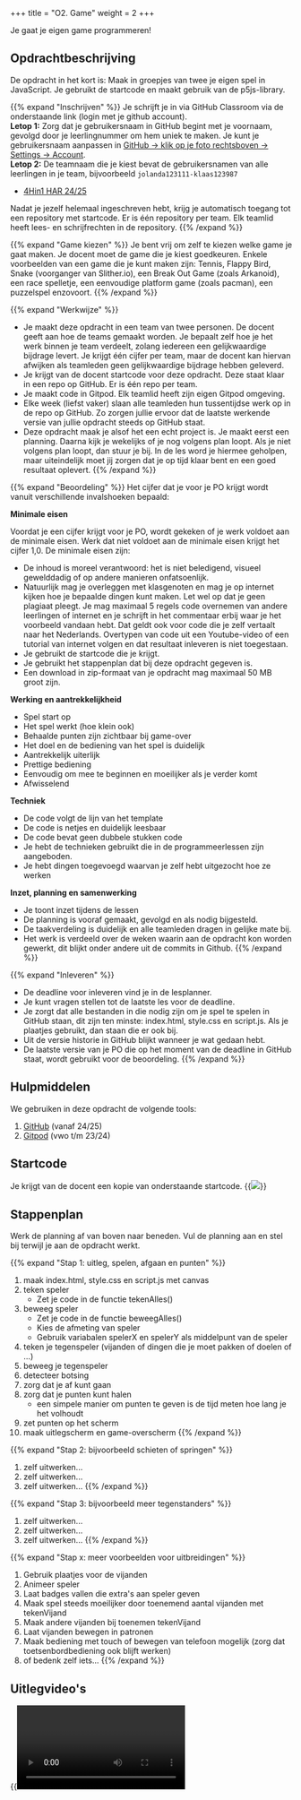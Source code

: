 +++
title = "O2. Game"
weight = 2
+++

Je gaat je eigen game programmeren!
<!--more-->

## Opdrachtbeschrijving
De opdracht in het kort is: Maak in groepjes van twee je eigen spel in JavaScript. Je gebruikt de startcode en maakt gebruik van de p5js-library.

{{% expand "Inschrijven" %}}
Je schrijft je in via GitHub Classroom via de onderstaande link (login met je github account).<br>
**Letop 1:** Zorg dat je gebruikersnaam in GitHub begint met je voornaam, gevolgd door je leerlingnummer om hem uniek te maken. Je kunt je gebruikersnaam aanpassen in [GitHub -> klik op je foto rechtsboven -> Settings -> Account](https://github.com/settings/admin).<br>
**Letop 2:** De teamnaam die je kiest bevat de gebruikersnamen van alle leerlingen in je team, bijvoorbeeld `jolanda123111-klaas123987` 

- [4Hin1 HAR 24/25](https://classroom.github.com/a/I2wkLjCB)

<!--
Oude code van voor 08-02-2025:
- [4hin1 GEE 23/24](https://classroom.github.com/a/qwUQInzi)
- [4hin2 HAR 23/24](https://classroom.github.com/a/_Ieu5ppf)
- [4vin1 CAM 23/24](https://classroom.github.com/a/UPa4jvJA)
- [4vin2 HAR 23/24](https://classroom.github.com/a/ue7HtanH)
- [4vin3 HAR 23/24](https://classroom.github.com/a/fsi7QF4E)
-->

Nadat je jezelf helemaal ingeschreven hebt, krijg je automatisch toegang tot een repository met startcode. Er is één repository per team. Elk teamlid heeft lees- en schrijfrechten in de repository.
{{% /expand %}}



{{% expand "Game kiezen" %}}
Je bent vrij om zelf te kiezen welke game je gaat maken. Je docent moet de game die je kiest goedkeuren. Enkele voorbeelden van een game die je kunt maken zijn: Tennis, Flappy Bird, Snake (voorganger van Slither.io), een Break Out Game (zoals Arkanoid), een race spelletje, een eenvoudige platform game (zoals pacman), een puzzelspel enzovoort. 
{{% /expand %}}

{{% expand "Werkwijze" %}}
- Je maakt deze opdracht in een team van twee personen. De docent geeft aan hoe de teams gemaakt worden. Je bepaalt zelf hoe je het werk binnen je team verdeelt, zolang iedereen een gelijkwaardige bijdrage levert. Je krijgt één cijfer per team, maar de docent kan hiervan afwijken als teamleden geen gelijkwaardige bijdrage hebben geleverd. 
- Je krijgt van de docent startcode voor deze opdracht. Deze staat klaar in een repo op GitHub. Er is één repo per team. 
- Je maakt code in Gitpod. Elk teamlid heeft zijn eigen Gitpod omgeving.
- Elke week (liefst vaker) slaan alle teamleden hun tussentijdse werk op in de repo op GitHub. Zo zorgen jullie ervoor dat de laatste werkende versie van jullie opdracht steeds op GitHub staat.
- Deze opdracht maak je alsof het een echt project is. Je maakt eerst een planning. Daarna kijk je wekelijks of je nog volgens plan loopt. Als je niet volgens plan loopt, dan stuur je bij. In de les word je hiermee geholpen, maar uiteindelijk moet jij zorgen dat je op tijd klaar bent en een goed resultaat oplevert. 
{{% /expand %}}

{{% expand "Beoordeling" %}}
Het cijfer dat je voor je PO krijgt wordt vanuit verschillende invalshoeken bepaald: 

**Minimale eisen**

Voordat je een cijfer krijgt voor je PO, wordt gekeken of je werk voldoet aan de minimale eisen. Werk dat niet voldoet aan de minimale eisen krijgt het cijfer 1,0. De minimale eisen zijn:
- De inhoud is moreel verantwoord: het is niet beledigend, visueel gewelddadig of op andere manieren onfatsoenlijk.
- Natuurlijk mag je overleggen met klasgenoten en mag je op internet kijken hoe je bepaalde dingen kunt maken. Let wel op dat je geen plagiaat pleegt. Je mag maximaal 5 regels code overnemen van andere leerlingen of internet en je schrijft in het commentaar erbij waar je het voorbeeld vandaan hebt. Dat geldt ook voor code die je zelf vertaalt naar het Nederlands. Overtypen van code uit een Youtube-video of een tutorial van internet volgen en dat resultaat inleveren is niet toegestaan.
- Je gebruikt de startcode die je krijgt.
- Je gebruikt het stappenplan dat bij deze opdracht gegeven is.
- Een download in zip-formaat van je opdracht mag maximaal 50 MB groot zijn.

**Werking en aantrekkelijkheid**
- Spel start op
- Het spel werkt (hoe klein ook)
- Behaalde punten zijn zichtbaar bij game-over
- Het doel en de bediening van het spel is duidelijk
- Aantrekkelijk uiterlijk
- Prettige bediening
- Eenvoudig om mee te beginnen en moeilijker als je verder komt
- Afwisselend

**Techniek**
- De code volgt de lijn van het template
- De code is netjes en duidelijk leesbaar
- De code bevat geen dubbele stukken code
- Je hebt de technieken gebruikt die in de programmeerlessen zijn aangeboden.
- Je hebt dingen toegevoegd waarvan je zelf hebt uitgezocht hoe ze werken

**Inzet, planning en samenwerking**
- Je toont inzet tijdens de lessen
- De planning is vooraf gemaakt, gevolgd en als nodig bijgesteld.
- De taakverdeling is duidelijk en alle teamleden dragen in gelijke mate bij.
- Het werk is verdeeld over de weken waarin aan de opdracht kon worden gewerkt, dit blijkt onder andere uit de commits in Github.
{{% /expand %}}

{{% expand "Inleveren" %}}
- De deadline voor inleveren vind je in de lesplanner.
- Je kunt vragen stellen tot de laatste les voor de deadline.
- Je zorgt dat alle bestanden in die nodig zijn om je spel te spelen in GitHub staan, dit zijn ten minste: index.html, style.css en script.js. Als je plaatjes gebruikt, dan staan die er ook bij.
- Uit de versie historie in GitHub blijkt wanneer je wat gedaan hebt.
- De laatste versie van je PO die op het moment van de deadline in GitHub staat, wordt gebruikt voor de beoordeling.
{{% /expand %}}

## Hulpmiddelen
We gebruiken in deze opdracht de volgende tools:
1. [GitHub](/tools/github/) (vanaf 24/25)
2. [Gitpod](/tools/gitpod/) (vwo t/m 23/24)

## Startcode
Je krijgt van de docent een kopie van onderstaande startcode. 
{{<image src="../game_github.png" link="https://github.com/emmauscollege/4HV-game-template">}}

## Stappenplan
Werk de planning af van boven naar beneden. Vul de planning aan en stel bij terwijl je aan de opdracht werkt.

{{% expand "Stap 1: uitleg, spelen, afgaan en punten" %}}
1. maak index.html, style.css en script.js met canvas
2. teken speler
    - Zet je code in de functie tekenAlles()
3. beweeg speler
    - Zet je code in de functie beweegAlles()
    - Kies de afmeting van speler
    - Gebruik variabalen spelerX en spelerY als middelpunt van de speler
4. teken je tegenspeler (vijanden of dingen die je moet pakken of doelen of ...)
5. beweeg je tegenspeler
6. detecteer botsing
7. zorg dat je af kunt gaan
8. zorg dat je punten kunt halen
    - een simpele manier om punten te geven is de tijd meten hoe lang je het volhoudt
9. zet punten op het scherm
10. maak uitlegscherm en game-overscherm
{{% /expand %}}

{{% expand "Stap 2: bijvoorbeeld schieten of springen" %}}
1. zelf uitwerken...
2. zelf uitwerken...
3. zelf uitwerken...
{{% /expand %}}

{{% expand "Stap 3: bijvoorbeeld meer tegenstanders" %}}
1. zelf uitwerken...
2. zelf uitwerken...
3. zelf uitwerken...
{{% /expand %}}

{{% expand "Stap x: meer voorbeelden voor uitbreidingen" %}}
1. Gebruik plaatjes voor de vijanden
2. Animeer speler
3. Laat badges vallen die extra's aan speler geven
4. Maak spel steeds moeilijker door toenemend aantal vijanden met tekenVijand
5. Maak andere vijanden bij toenemen tekenVijand
6. Laat vijanden bewegen in patronen
7. Maak bediening met touch of bewegen van telefoon mogelijk (zorg dat toetsenbordbediening ook blijft werken)
8. of bedenk zelf iets...
{{% /expand %}}

## Uitlegvideo's
{{<video id="PLpTljPS--R5CgvkhsT9EODw2ng4Rkp1HC">}}
